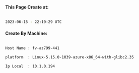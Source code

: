 
   
#### This Page Create at:

```bash

2023-06-15 - 22:10:29 UTC

```

#### Create By Machine:

```bash

Host Name : fv-az799-441

platform  : Linux-5.15.0-1039-azure-x86_64-with-glibc2.35

Ip Local  : 10.1.0.194

```

